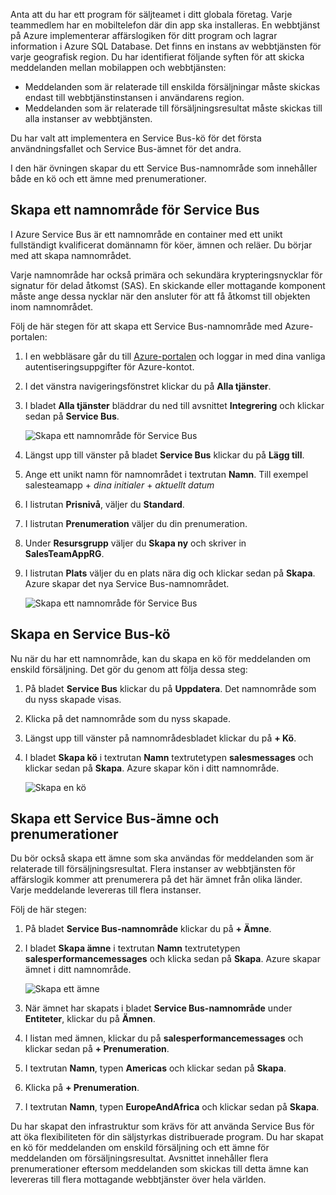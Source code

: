Anta att du har ett program för säljteamet i ditt globala företag. Varje teammedlem har en mobiltelefon där din app ska installeras. En webbtjänst på Azure implementerar affärslogiken för ditt program och lagrar information i Azure SQL Database. Det finns en instans av webbtjänsten för varje geografisk region. Du har identifierat följande syften för att skicka meddelanden mellan mobilappen och webbtjänsten:

- Meddelanden som är relaterade till enskilda försäljningar måste skickas endast till webbtjänstinstansen i användarens region.
- Meddelanden som är relaterade till försäljningsresultat måste skickas till alla instanser av webbtjänsten.

Du har valt att implementera en Service Bus-kö för det första användningsfallet och Service Bus-ämnet för det andra.

I den här övningen skapar du ett Service Bus-namnområde som innehåller både en kö och ett ämne med prenumerationer.

## <a name="create-a-service-bus-namespace"></a>Skapa ett namnområde för Service Bus

I Azure Service Bus är ett namnområde en container med ett unikt fullständigt kvalificerat domännamn för köer, ämnen och reläer. Du börjar med att skapa namnområdet.

Varje namnområde har också primära och sekundära krypteringsnycklar för signatur för delad åtkomst (SAS). En skickande eller mottagande komponent måste ange dessa nycklar när den ansluter för att få åtkomst till objekten inom namnområdet.

Följ de här stegen för att skapa ett Service Bus-namnområde med Azure-portalen:

1. I en webbläsare går du till [Azure-portalen](https://portal.azure.com/) och loggar in med dina vanliga autentiseringsuppgifter för Azure-kontot.

1. I det vänstra navigeringsfönstret klickar du på **Alla tjänster**.

1. I bladet **Alla tjänster** bläddrar du ned till avsnittet **Integrering** och klickar sedan på **Service Bus**.

    ![Skapa ett namnområde för Service Bus](../media-draft/3-create-namespace-1.png)

1. Längst upp till vänster på bladet **Service Bus** klickar du på **Lägg till**.

1. Ange ett unikt namn för namnområdet i textrutan **Namn**. Till exempel salesteamapp + *dina initialer* + *aktuellt datum*

1. I listrutan **Prisnivå**, väljer du **Standard**.

1. I listrutan **Prenumeration** väljer du din prenumeration.

1. Under **Resursgrupp** väljer du **Skapa ny** och skriver in **SalesTeamAppRG**.

1. I listrutan **Plats** väljer du en plats nära dig och klickar sedan på **Skapa**. Azure skapar det nya Service Bus-namnområdet.

    ![Skapa ett namnområde för Service Bus](../media-draft/3-create-namespace-2.png)

## <a name="create-a-service-bus-queue"></a>Skapa en Service Bus-kö

Nu när du har ett namnområde, kan du skapa en kö för meddelanden om enskild försäljning. Det gör du genom att följa dessa steg:

1. På bladet **Service Bus** klickar du på **Uppdatera**. Det namnområde som du nyss skapade visas.

1. Klicka på det namnområde som du nyss skapade.

1. Längst upp till vänster på namnområdesbladet klickar du på **+ Kö**.

1. I bladet **Skapa kö** i textrutan **Namn** textrutetypen **salesmessages** och klickar sedan på **Skapa**. Azure skapar kön i ditt namnområde.

    ![Skapa en kö](../media-draft/3-create-queue.png)

## <a name="create-a-service-bus-topic-and-subscriptions"></a>Skapa ett Service Bus-ämne och prenumerationer

Du bör också skapa ett ämne som ska användas för meddelanden som är relaterade till försäljningsresultat. Flera instanser av webbtjänsten för affärslogik kommer att prenumerera på det här ämnet från olika länder. Varje meddelande levereras till flera instanser.

Följ de här stegen:

1. På bladet **Service Bus-namnområde** klickar du på **+ Ämne**.

1. I bladet **Skapa ämne** i textrutan **Namn** textrutetypen **salesperformancemessages** och klicka sedan på **Skapa**. Azure skapar ämnet i ditt namnområde.

    ![Skapa ett ämne](../media-draft/3-create-topic.png)

1. När ämnet har skapats i bladet **Service Bus-namnområde** under **Entiteter**, klickar du på **Ämnen**.

1. I listan med ämnen, klickar du på **salesperformancemessages** och klickar sedan på **+ Prenumeration**.

1. I textrutan **Namn**, typen **Americas** och klickar sedan på **Skapa**.

1. Klicka på **+ Prenumeration**.

1. I textrutan **Namn**, typen **EuropeAndAfrica** och klickar sedan på **Skapa**.

Du har skapat den infrastruktur som krävs för att använda Service Bus för att öka flexibiliteten för din säljstyrkas distribuerade program. Du har skapat en kö för meddelanden om enskild försäljning och ett ämne för meddelanden om försäljningsresultat. Avsnittet innehåller flera prenumerationer eftersom meddelanden som skickas till detta ämne kan levereras till flera mottagande webbtjänster över hela världen.

